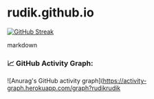 # rudik.github.io
[![GitHub Streak](https://streak-stats.demolab.com/?user=rudikrudik)](https://git.io/streak-stats)

markdown
### 📈 GitHub Activity Graph:
![Anurag's GitHub activity graph](https://activity-graph.herokuapp.com/graph?rudikrudik
